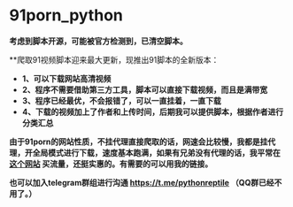 # 91porn_python
**考虑到脚本开源，可能被官方检测到，已清空脚本。**


**爬取91视频脚本迎来最大更新，现推出91脚本的全新版本：
* **1、可以下载网站高清视频**
* **2、程序不需要借助第三方工具，脚本可以直接下载视频，而且是满带宽**
* **3、程序已经最优，不会报错了，可以一直挂着，一直下载**
* **4、下载的视频加上了作者和上传时间，后期我可以提供脚本，根据作者进行分类汇总**

**由于91porn的网站性质，不挂代理直接爬取的话，网速会比较慢，我都是挂代理，开全局模式进行下载，速度基本跑满，如果有兄弟没有代理的话，我平常在 [这个网站](https://paofu.cloud/auth/register?code=Wdie) 买流量，还挺实惠的。有需要的可以用我的链接。**
 

**也可以加入telegram群组进行沟通  https://t.me/pythonreptile （QQ群已经不用了。）**

